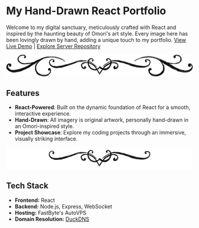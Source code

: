 # My Hand-Drawn React Portfolio 

Welcome to my digital sanctuary, meticulously crafted with React and inspired by the haunting beauty of Omori's art style. Every image here has  been lovingly drawn by hand, adding a unique touch to my portfolio. [View Live Demo](https://thangvps.duckdns.org) | [Explore Server Repository](https://github.com/lhuthng/app-server)

![Alt Text](src/images/page-breaker.png) 


## Features

* **React-Powered**: Built on the dynamic foundation of React for a smooth, interactive experience.
* **Hand-Drawn**: All imagery is original artwork, personally hand-drawn in an Omori-inspired style.
* **Project Showcase**: Explore my coding projects through an immersive, visually striking interface.

![Alt Text](src/images/page-breaker-small.png) 


## Tech Stack

* **Frontend:** React
* **Backend:** Node.js, Express, WebSocket
* **Hosting:** FastByte's AutoVPS
* **Domain Resolution:** [DuckDNS](https://www.duckdns.org/)